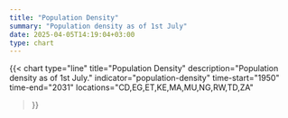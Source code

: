 ```yaml
---
title: "Population Density"
summary: "Population density as of 1st July"
date: 2025-04-05T14:19:04+03:00
type: chart
---
```


{{< chart
    type="line"
    title="Population Density"
    description="Population density as of 1st July."
    indicator="population-density"
    time-start="1950"
    time-end="2031"
    locations="CD,EG,ET,KE,MA,MU,NG,RW,TD,ZA"
>}}
